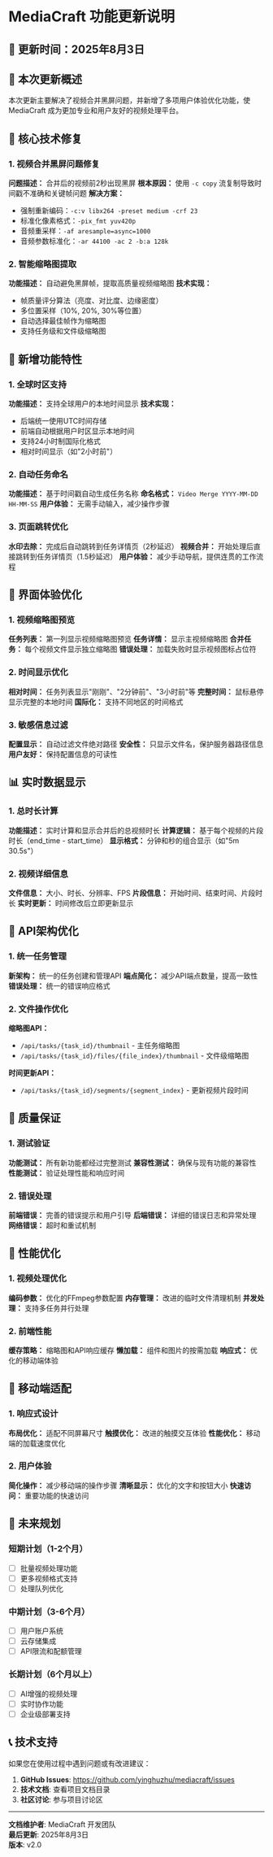# MediaCraft 功能更新说明

## 📅 更新时间：2025年8月3日

## 🎯 本次更新概述

本次更新主要解决了视频合并黑屏问题，并新增了多项用户体验优化功能，使 MediaCraft 成为更加专业和用户友好的视频处理平台。

## 🔧 核心技术修复

### 1. 视频合并黑屏问题修复
**问题描述：** 合并后的视频前2秒出现黑屏
**根本原因：** 使用 `-c copy` 流复制导致时间戳不准确和关键帧问题
**解决方案：**
- 强制重新编码：`-c:v libx264 -preset medium -crf 23`
- 标准化像素格式：`-pix_fmt yuv420p`
- 音频重采样：`-af aresample=async=1000`
- 音频参数标准化：`-ar 44100 -ac 2 -b:a 128k`

### 2. 智能缩略图提取
**功能描述：** 自动避免黑屏帧，提取高质量视频缩略图
**技术实现：**
- 帧质量评分算法（亮度、对比度、边缘密度）
- 多位置采样（10%, 20%, 30%等位置）
- 自动选择最佳帧作为缩略图
- 支持任务级和文件级缩略图

## 🌟 新增功能特性

### 1. 全球时区支持
**功能描述：** 支持全球用户的本地时间显示
**技术实现：**
- 后端统一使用UTC时间存储
- 前端自动根据用户时区显示本地时间
- 支持24小时制国际化格式
- 相对时间显示（如"2小时前"）

### 2. 自动任务命名
**功能描述：** 基于时间戳自动生成任务名称
**命名格式：** `Video Merge YYYY-MM-DD HH-MM-SS`
**用户体验：** 无需手动输入，减少操作步骤

### 3. 页面跳转优化
**水印去除：** 完成后自动跳转到任务详情页（2秒延迟）
**视频合并：** 开始处理后直接跳转到任务详情页（1.5秒延迟）
**用户体验：** 减少手动导航，提供连贯的工作流程

## 🎨 界面体验优化

### 1. 视频缩略图预览
**任务列表：** 第一列显示视频缩略图预览
**任务详情：** 显示主视频缩略图
**合并任务：** 每个视频文件显示独立缩略图
**错误处理：** 加载失败时显示视频图标占位符

### 2. 时间显示优化
**相对时间：** 任务列表显示"刚刚"、"2分钟前"、"3小时前"等
**完整时间：** 鼠标悬停显示完整的本地时间
**国际化：** 支持不同地区的时间格式

### 3. 敏感信息过滤
**配置显示：** 自动过滤文件绝对路径
**安全性：** 只显示文件名，保护服务器路径信息
**用户友好：** 保持配置信息的可读性

## 📊 实时数据显示

### 1. 总时长计算
**功能描述：** 实时计算和显示合并后的总视频时长
**计算逻辑：** 基于每个视频的片段时长（end_time - start_time）
**显示格式：** 分钟和秒的组合显示（如"5m 30.5s"）

### 2. 视频详细信息
**文件信息：** 大小、时长、分辨率、FPS
**片段信息：** 开始时间、结束时间、片段时长
**实时更新：** 时间修改后立即更新显示

## 🔄 API架构优化

### 1. 统一任务管理
**新架构：** 统一的任务创建和管理API
**端点简化：** 减少API端点数量，提高一致性
**错误处理：** 统一的错误响应格式

### 2. 文件操作优化
**缩略图API：** 
- `/api/tasks/{task_id}/thumbnail` - 主任务缩略图
- `/api/tasks/{task_id}/files/{file_index}/thumbnail` - 文件级缩略图

**时间更新API：**
- `/api/tasks/{task_id}/segments/{segment_index}` - 更新视频片段时间

## 🧪 质量保证

### 1. 测试验证
**功能测试：** 所有新功能都经过完整测试
**兼容性测试：** 确保与现有功能的兼容性
**性能测试：** 验证处理性能和响应时间

### 2. 错误处理
**前端错误：** 完善的错误提示和用户引导
**后端错误：** 详细的错误日志和异常处理
**网络错误：** 超时和重试机制

## 🚀 性能优化

### 1. 视频处理优化
**编码参数：** 优化的FFmpeg参数配置
**内存管理：** 改进的临时文件清理机制
**并发处理：** 支持多任务并行处理

### 2. 前端性能
**缓存策略：** 缩略图和API响应缓存
**懒加载：** 组件和图片的按需加载
**响应式：** 优化的移动端体验

## 📱 移动端适配

### 1. 响应式设计
**布局优化：** 适配不同屏幕尺寸
**触摸优化：** 改进的触摸交互体验
**性能优化：** 移动端的加载速度优化

### 2. 用户体验
**简化操作：** 减少移动端的操作步骤
**清晰显示：** 优化的文字和按钮大小
**快速访问：** 重要功能的快速访问

## 🔮 未来规划

### 短期计划（1-2个月）
- [ ] 批量视频处理功能
- [ ] 更多视频格式支持
- [ ] 处理队列优化

### 中期计划（3-6个月）
- [ ] 用户账户系统
- [ ] 云存储集成
- [ ] API限流和配额管理

### 长期计划（6个月以上）
- [ ] AI增强的视频处理
- [ ] 实时协作功能
- [ ] 企业级部署支持

## 📞 技术支持

如果您在使用过程中遇到问题或有改进建议：

1. **GitHub Issues**: https://github.com/yinghuzhu/mediacraft/issues
2. **技术文档**: 查看项目文档目录
3. **社区讨论**: 参与项目讨论区

---

**文档维护者**: MediaCraft 开发团队  
**最后更新**: 2025年8月3日  
**版本**: v2.0